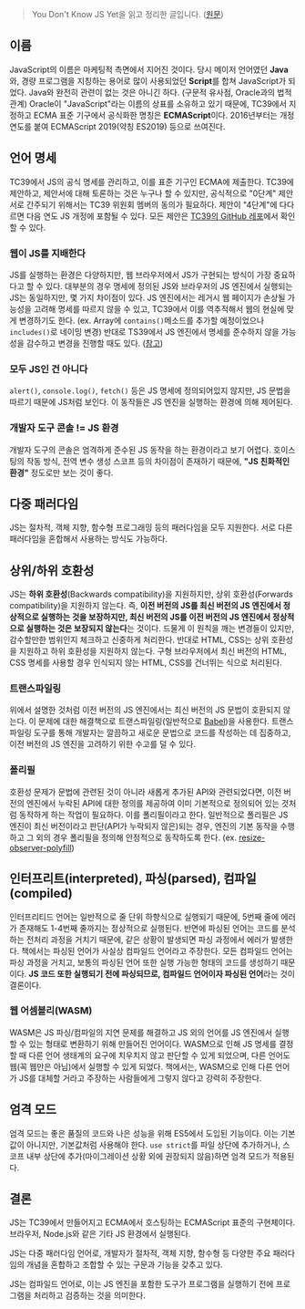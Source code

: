 > You Don't Know JS Yet을 읽고 정리한 글입니다. ([원문](https://github.com/getify/You-Dont-Know-JS/blob/2nd-ed/get-started/ch1.md))

## 이름

JavaScript의 이름은 마케팅적 측면에서 지어진 것이다. 당시 메이저 언어였던 **Java**와, 경량 프로그램을 지칭하는 용어로 많이 사용되었던 **Script**를 합쳐 JavaScript가 되었다.
Java와 완전히 관련이 없는 것은 아니긴 하다. (구문적 유사점, Oracle과의 법적 관계)
Oracle이 "JavaScript"라는 이름의 상표를 소유하고 있기 때문에, TC39에서 지정하고 ECMA 표준 기구에서 공식화한 명칭은 **ECMAScript**이다. 2016년부터는 개정 연도를 붙여 ECMAScript 2019(약칭 ES2019) 등으로 쓰여진다.

## 언어 명세

TC39에서 JS의 공식 명세를 관리하고, 이를 표준 기구인 ECMA에 제출한다. TC39에 제안하고, 제안서에 대해 토론하는 것은 누구나 할 수 있지만, 공식적으로 "0단계" 제안서로 간주되기 위해서는 TC39 위원회 멤버의 동의가 필요하다. 제안이 "4단계"에 다다르면 다음 연도 JS 개정에 포함될 수 있다. 모든 제안은 [TC39의 GitHub 레포](https://github.com/tc39/proposals)에서 확인할 수 있다.

### 웹이 JS를 지배한다

JS를 실행하는 환경은 다양하지만, 웹 브라우저에서 JS가 구현되는 방식이 가장 중요하다고 할 수 있다. 대부분의 경우 명세에 정의된 JS와 브라우저의 JS 엔진에서 실행되는 JS는 동일하지만, 몇 가지 차이점이 있다.
JS 엔진에서는 레거시 웹 페이지가 손상될 가능성을 고려해 명세를 따르지 않을 수 있고, TC39에서 이를 역추적해서 웹의 현실에 맞게 변경하기도 한다. (ex. Array에 `contains()`메소드를 추가할 예정이었으나 `includes()`로 네이밍 변경)
반대로 TS39에서 JS 엔진에서 명세를 준수하지 않을 가능성을 감수하고 변경을 진행할 때도 있다. ([참고](https://tc39.es/ecma262/multipage/additional-ecmascript-features-for-web-browsers.html))

### 모두 JS인 건 아니다

`alert()`, `console.log()`, `fetch()` 등은 JS 명세에 정의되어있지 않지만, JS 문법을 따르기 때문에 JS처럼 보인다. 이 동작들은 JS 엔진을 실행하는 환경에 의해 제어된다.

### 개발자 도구 콘솔 != JS 환경

개발자 도구의 콘솔은 엄격하게 준수된 JS 동작을 하는 환경이라고 보기 어렵다. 호이스팅의 작동 방식, 전역 변수 생성 스코프 등의 차이점이 존재하기 때문에, **"JS 친화적인 환경"** 정도로만 보는 것이 좋다.

## 다중 패러다임

JS는 절차적, 객체 지향, 함수형 프로그래밍 등의 패러다임을 모두 지원한다. 서로 다른 패러다임을 혼합해서 사용하는 방식도 가능하다.

## 상위/하위 호환성

JS는 **하위 호환성**(Backwards compatibility)을 지원하지만, 상위 호환성(Forwards compatibility)을 지원하지 않는다.
즉, **이전 버전의 JS를 최신 버전의 JS 엔진에서 정상적으로 실행하는 것을 보장하지만, 최신 버전의 JS를 이전 버전의 JS 엔진에서 정상적으로 실행하는 것은 보장되지 않는다**는 것이다.
드물게 이 원칙을 깨는 변경들이 있지만, 감수할만한 범위인지 체크하고 신중하게 처리한다.
반대로 HTML, CSS는 상위 호환성을 지원하고 하위 호환성을 지원하지 않는다. 구형 브라우저에서 최신 버전의 HTML, CSS 명세를 사용할 경우 인식되지 않는 HTML, CSS를 건너뛰는 식으로 처리된다.

### 트랜스파일링

위에서 설명한 것처럼 이전 버전의 JS 엔진에서는 최신 버전의 JS 문법이 호환되지 않는다. 이 문제에 대한 해결책으로 트랜스파일링(일반적으로 [Babel](https://babeljs.io/))을 사용한다. 트랜스파일링 도구를 통해 개발자는 깔끔하고 새로운 문법으로 코드를 작성하는 데 집중하고, 이전 버전의 JS 엔진을 고려하기 위한 수고를 덜 수 있다.

### 폴리필

호환성 문제가 문법에 관련된 것이 아니라 새롭게 추가된 API와 관련되었다면, 이전 버전의 엔진에서 누락된 API에 대한 정의를 제공하여 이미 기본적으로 정의되어 있는 것처럼 동작하게 하는 작업이 필요하다. 이를 폴리필이라고 한다. 일반적으로 폴리필은 JS 엔진이 최신 버전이라고 판단(API가 누락되지 않은)되는 경우, 엔진의 기본 동작을 수행하고 그 외의 경우 폴리필을 정의해 안정적으로 동작하도록 한다. (ex. [resize-observer-polyfill](https://github.com/que-etc/resize-observer-polyfill/blob/master/src/index.js))

## 인터프리트(interpreted), 파싱(parsed), 컴파일(compiled)

인터프리티드 언어는 일반적으로 줄 단위 하향식으로 실행되기 때문에, 5번째 줄에 에러가 존재해도 1-4번째 줄까지는 정상적으로 실행된다. 반면에 파싱된 언어는 코드를 분석하는 전처리 과정을 거치기 때문에, 같은 상황이 발생되면 파싱 과정에서 에러가 발생한다.
책에서는 파싱된 언어가 사실상 컴파일드 언어라고 주장한다. 모든 컴파일드 언어는 파싱 과정을 거치고, 보통의 파싱된 언어 또한 실행 가능한 형태의 코드를 생성하기 때문이다.
**JS 코드 또한 실행되기 전에 파싱되므로, 컴파일드 언어이자 파싱된 언어**라는 것이 결론이다.

### 웹 어셈블리(WASM)

WASM은 JS 파싱/컴파일의 지연 문제를 해결하고 JS 외의 언어를 JS 엔진에서 실행할 수 있는 형태로 변환하기 위해 만들어진 언어이다. WASM으로 인해 JS 명세를 결정할 때 다른 언어 생태계의 요구에 치우치지 않고 판단할 수 있게 되었으며, 다른 언어도 웹(꼭 웹만은 아님)에서 실행할 수 있게 되었다.
책에서는, WASM으로 인해 다른 언어가 JS를 대체할 거라고 주장하는 사람들에게 그렇지 않다고 강력히 주장한다.

## 엄격 모드

엄격 모드는 좋은 품질의 코드와 나은 성능을 위해 ES5에서 도입된 기능이다. 이는 기본값이 아니지만, 기본값처럼 사용해야 한다. `use strict`를 파일 상단에 추가하거나, 스코프 내부 상단에 추가(마이그레이션 상황 외에 권장되지 않음)하면 엄격 모드가 적용된다.

## 결론

JS는 TC39에서 만들어지고 ECMA에서 호스팅하는 ECMAScript 표준의 구현체이다. 브라우저, Node.js와 같은 기타 JS 환경에서 실행된다.

JS는 다중 패러다임 언어로, 개발자가 절차적, 객체 지향, 함수형 등 다양한 주요 패러다임의 개념을 혼합하고 조합할 수 있는 구문과 기능을 갖추고 있다.

JS는 컴파일드 언어로, 이는 JS 엔진을 포함한 도구가 프로그램을 실행하기 전에 프로그램을 처리하고 검증하는 것을 의미한다.